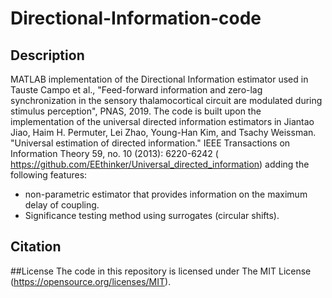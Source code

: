 # Directional-Information-code

## Description

MATLAB implementation of the Directional Information estimator used in 
Tauste Campo et al., "Feed-forward information and zero-lag synchronization in the sensory thalamocortical circuit are modulated during stimulus perception", PNAS, 2019. The code is built upon the implementation of the universal directed information estimators in Jiantao Jiao, Haim H. Permuter, Lei Zhao, Young-Han Kim, and Tsachy Weissman. "Universal estimation of directed information." IEEE Transactions on Information Theory 59, no. 10 (2013): 6220-6242 ( https://github.com/EEthinker/Universal_directed_information) adding the following features:
- non-parametric estimator that provides information on the maximum delay of coupling.
- Significance testing method using surrogates (circular shifts).


## Citation


##License
The code in this repository is licensed under The MIT License (https://opensource.org/licenses/MIT).
